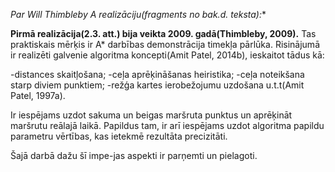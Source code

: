 **Par Will Thimbleby A* realizāciju(fragments no bak.d. teksta):**

**Pirmā realizācija(2.3. att.) bija veikta 2009. gadā(Thimbleby, 2009).**
Tas praktiskais mērķis ir A* darbības demonstrācija timekļa pārlūka.
Risinājumā ir realizēti galvenie algoritma koncepti(Amit Patel, 2014b),
ieskaitot tādus kā:

-distances skaitļošana;
-ceļa aprēķināšanas heiristika;
-ceļa noteikšana starp diviem punktiem;
-režģa kartes ierobežojumu uzdošana u.t.t(Amit Patel, 1997a).

Ir iespējams uzdot sakuma un beigas maršruta punktus un aprēķināt maršrutu reālajā laikā.
Papildus tam, ir arī iespējams uzdot algoritma papildu parametru vērtības,
kas ietekmē rezultāta precizitāti.

Šajā darbā dažu šī impe-jas aspekti ir parņemti un pielagoti.
